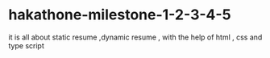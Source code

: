 # hakathone-milestone-1-2-3-4-5
it  is all about static resume ,dynamic resume , with the help of html , css and type script

